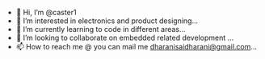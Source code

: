 - 👋 Hi, I’m @caster1
- 👀 I’m interested in electronics and product designing...
- 🌱 I’m currently learning to code in different areas...
- 💞️ I’m looking to collaborate on embedded related development ...
- 📫 How to reach me @ you can mail me dharanisaidharani@gmail.com...

<!---
caster1/caster1 is a ✨ special ✨ repository because its `README.md` (this file) appears on your GitHub profile.
You can click the Preview link to take a look at your changes.
--->
